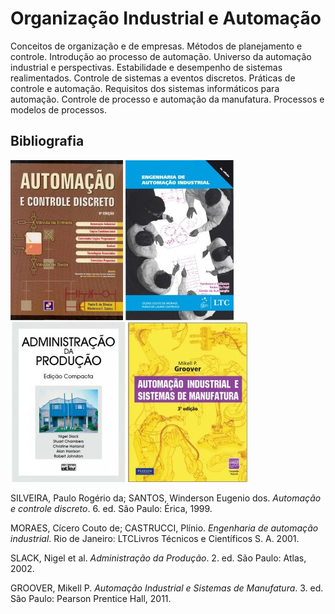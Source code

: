 # Organização Industrial e Automação

Conceitos de organização e de empresas. Métodos de planejamento e controle. Introdução ao processo de automação. Universo da automação industrial e perspectivas. Estabilidade e desempenho de sistemas realimentados. Controle de sistemas a eventos discretos. Práticas de controle e automação. Requisitos dos sistemas informáticos para automação. Controle de processo e automação da manufatura. Processos e modelos de processos.


## Bibliografia

![](img/silveira.jpg)
![](img/moraes.jpg)
![](img/slack.jpg)
![](img/groover.jpg)

SILVEIRA, Paulo Rogério da; SANTOS, Winderson Eugenio dos. *Automação e controle discreto*. 6. ed. São Paulo: Érica, 1999.

MORAES, Cícero Couto de; CASTRUCCI, Plínio. *Engenharia de automação industrial*. Rio de Janeiro: LTCLivros Técnicos e Científicos S. A. 2001.

SLACK, Nigel et al. *Administração da Produção*. 2. ed. São Paulo: Atlas, 2002.

GROOVER, Mikell P. *Automação Industrial e Sistemas de Manufatura*. 3. ed. São Paulo: Pearson Prentice Hall, 2011.
